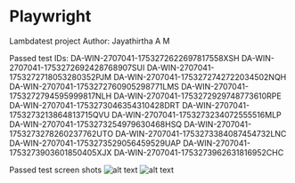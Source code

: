 # Playwright
Lambdatest project
Author: Jayathirtha A M

Passed test IDs:
DA-WIN-2707041-1753272622697817558XSH
DA-WIN-2707041-1753272692428768907SUI
DA-WIN-2707041-1753272718053280352PJM
DA-WIN-2707041-1753272742722034502NQH
DA-WIN-2707041-1753272760905298771LMS
DA-WIN-2707041-1753272794595999817NLH
DA-WIN-2707041-1753272929748773610RPE
DA-WIN-2707041-1753273046354310428DRT
DA-WIN-2707041-1753273213864813715QVU
DA-WIN-2707041-1753273234072555516MLP
DA-WIN-2707041-1753273254979630468HSQ
DA-WIN-2707041-1753273278260237762UTO
DA-WIN-2707041-1753273384087454732LNC
DA-WIN-2707041-1753273529056459529UAP
DA-WIN-2707041-1753273903601850405XJX
DA-WIN-2707041-1753273962631816952CHC

Passed test screen shots
![alt text](<Passed SS.png>)
![alt text](<Passed SS1.png>)